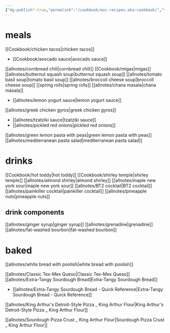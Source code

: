 ```yaml
---
{"dg-publish":true,"permalink":"/cookbook/moc-recipes-aka-cookbook/","title":"Home","tags":["gardenEntry"]}
---
```




# meals
[[Cookbook/chicken tacos\|chicken tacos]]
 - [[Cookbook/avocado sauce\|avocado sauce]]

[[allnotes/cornbread chili\|cornbread chili]]
[[Cookbook/migas\|migas]]
[[allnotes/butternut squash soup\|butternut squash soup]]
[[allnotes/tomato basil soup\|tomato basil soup]]
[[allnotes/broccoli cheese soup\|broccoli cheese soup]]
[[spring rolls\|spring rolls]]
[[allnotes/chana masala\|chana masala]]
 - [[allnotes/lemon yogurt sauce\|lemon yogurt sauce]]

[[allnotes/greek chicken gyros\|greek chicken gyros]]
 - [[allnotes/tzatziki sauce\|tzatziki sauce]]
 - [[allnotes/pickled red onions\|pickled red onions]]

[[allnotes/green lemon pasta with peas\|green lemon pasta with peas]]
[[allnotes/mediterranean pasta salad\|mediterranean pasta salad]]






# drinks
[[Cookbook/hot toddy\|hot toddy]]
[[Cookbook/shirley temple\|shirley temple]]
[[allnotes/almond shirley\|almond shirley]]
[[allnotes/maple new york sour\|maple new york sour]]
[[allnotes/BT2 cocktail\|BT2 cocktail]]
[[allnotes/painkiller cocktail\|painkiller cocktail]]
[[allnotes/pineapple nuts\|pineapple nuts]]


## drink components
[[allnotes/ginger syrup\|ginger syrup]]
[[allnotes/grenadine\|grenadine]]
[[allnotes/fat-washed bourbon\|fat-washed bourbon]]







# baked

[[allnotes/white bread with poolish\|white bread with poolish]]



[[allnotes/Classic Tex-Mex Queso\|Classic Tex-Mex Queso]]
[[allnotes/Extra-Tangy Sourdough Bread\|Extra-Tangy Sourdough Bread]]
 - [[allnotes/Extra-Tangy Sourdough Bread - Quick Reference\|Extra-Tangy Sourdough Bread - Quick Reference]]
 
 [[allnotes/King Arthur's Detroit-Style Pizza _ King Arthur Flour\|King Arthur's Detroit-Style Pizza _ King Arthur Flour]]
 
 [[allnotes/Sourdough Pizza Crust _ King Arthur Flour\|Sourdough Pizza Crust _ King Arthur Flour]]


 
 